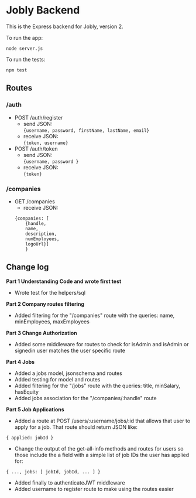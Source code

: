 # Jobly Backend

This is the Express backend for Jobly, version 2.

To run the app:

    node server.js
    
To run the tests:

    npm test
## Routes

### /auth 
- POST /auth/register
    - send JSON:  
    `{username, password, firstName, lastName, email}`
    - receive JSON:  
    `{token, username}`
- POST /auth/token
    - send JSON:  
    `{username, password }`
    - receive JSON:  
    `{token}`

### /companies
- GET /companies
    - receive JSON:  
    ```
    {companies: [
        {handle, 
        name, 
        description, 
        numEmployees, 
        logoUrl}]
        }
    ```

## Change log

**Part 1 Understanding Code and wrote first test**  
- Wrote test for the helpers/sql  

**Part 2 Company routes filtering**  
- Added filtering for the "/companies" route with the queries: name, minEmployees, maxEmployees

**Part 3 Change Authorization**  
- Added some middleware for routes to check for isAdmin and isAdmin or signedin user matches the user specific route  

**Part 4 Jobs**  
- Added a jobs model, jsonschema and routes
- Added testing for model and routes
- Added filtering for the "/jobs" route with the queries: title, minSalary, hasEquity
- Added jobs association for the "/companies/:handle" route

**Part 5 Job Applications**  
- Added a route at POST /users/:username/jobs/:id that allows that user to apply for a job. That route should return JSON like:  

`{ applied: jobId }`
- Change the output of the get-all-info methods and routes for users so those include the a field with a simple list of job IDs the user has applied for:

`{ ..., jobs: [ jobId, jobId, ... ] }`

- Added finally to authenticateJWT middleware
- Added username to register route to make using the routes easier